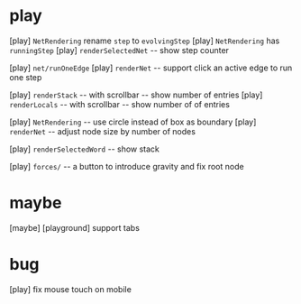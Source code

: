 # play

[play] `NetRendering` rename `step` to `evolvingStep`
[play] `NetRendering` has `runningStep`
[play] `renderSelectedNet` -- show step counter

[play] `net/runOneEdge`
[play] `renderNet` -- support click an active edge to run one step

[play] `renderStack` -- with scrollbar -- show number of entries
[play] `renderLocals` -- with scrollbar -- show number of of entries

[play] `NetRendering` -- use circle instead of box as boundary
[play] `renderNet` -- adjust node size by number of nodes

[play] `renderSelectedWord` -- show stack

[play] `forces/` -- a button to introduce gravity and fix root node

# maybe

[maybe] [playground] support tabs

# bug

[play] fix mouse touch on mobile
